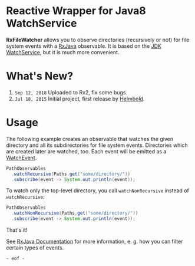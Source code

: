 # Reactive Wrapper for Java8 WatchService

**RxFileWatcher** allows you to observe directories (recursively or not) for file system events with a [RxJava](https://github.com/ReactiveX/RxJava) observable. It is based on the [JDK WatchService](https://docs.oracle.com/javase/8/docs/api/java/nio/file/WatchService.html), but it is much more convenient.

# What's New?

1. `Sep 12, 2018` Uploaded to Rx2, fix some bugs.
2. `Jul 18, 2015` Initial project, first release by [Helmbold](https://github.com/helmbold).


# Usage

The following example creates an observable that watches the given directory and all its subdirectories for file system events. Directories which are created later are watched, too. Each event will be emitted as a [WatchEvent](https://docs.oracle.com/javase/8/docs/api/java/nio/file/WatchEvent.html).

```java
PathObservables
  .watchRecursive(Paths.get("some/directory/"))
  .subscribe(event -> System.out.println(event));
```

To watch only the top-level directory, you call `watchNonRecursive` instead of `watchRecursive`:

```java
PathObservables
  .watchNonRecursive(Paths.get("some/directory/"))
  .subscribe(event -> System.out.println(event));
```

That's it!

See [RxJava Documentation](https://github.com/ReactiveX/RxJava/wiki) for more information, e. g. how you can filter certain types of events.

`- eof -`
